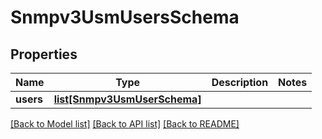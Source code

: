 # Snmpv3UsmUsersSchema

## Properties
Name | Type | Description | Notes
------------ | ------------- | ------------- | -------------
**users** | [**list[Snmpv3UsmUserSchema]**](Snmpv3UsmUserSchema.md) |  | 

[[Back to Model list]](../README.md#documentation-for-models) [[Back to API list]](../README.md#documentation-for-api-endpoints) [[Back to README]](../README.md)


